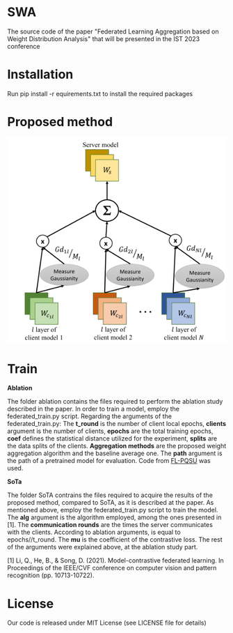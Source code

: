 # SWA

The source code of the paper "Federated Learning Aggregation based on Weight
Distribution Analysis" that will be presented in the IST 2023 conference

# **Installation**

Run pip install -r equirements.txt to install the required packages

# **Proposed method**

![model architecture image](https://github.com/chatzikon/SWA/blob/main/images/method_image.png)


# **Train**

**Ablation** 

The folder ablation contains the files required to perform the ablation study described in the paper.
In order to train a model, employ the federated_train.py script.
Regarding the arguments of the federated_train.py:
The **t_round** is the number of client local epochs, **clients** argument is the number of clients, **epochs** are the total training epochs, **coef** defines the statistical distance utilized for the experiment, **splits** are the data splits of the clients.
**Aggregation methods** are the proposed weight aggregation algorithm and the baseline average one. The **path** argument is the path of a pretrained model for evaluation.
Code from [FL-PQSU](https://github.com/fangvv/FL-PQSU/tree/main) was used. 

**SoTa**

The folder SoTA contrains the files required to acquire the results of the proposed method, compared to SoTA, as it is described at the paper.
As mentioned above, employ the federated_train.py script to train the model. 
The **alg** argument is the algorithm employed, among the ones presented in [1]. The **communication rounds** are the times the server communicates with the clients. According to ablation arguments, is equal to epochs//t_round. The **mu** is the coefficient of the contrastive loss. 
The rest of the arguments were explained above, at the ablation study part. 


[1] Li, Q., He, B., & Song, D. (2021). Model-contrastive federated learning. In Proceedings of the IEEE/CVF conference on computer vision and pattern recognition (pp. 10713-10722).

# **License**

Our code is released under MIT License (see LICENSE file for details)
